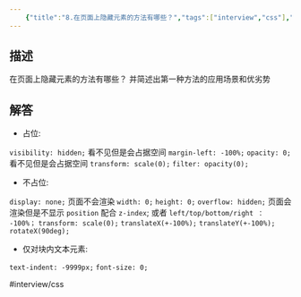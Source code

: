 ```yaml
---
    {"title":"8.在页面上隐藏元素的方法有哪些？","tags":["interview","css"],"date":"","categories":["interview"],"cover":"https://cdn.jsdelivr.net/gh/im/oss@master/gallery/03.svg","thumbnail":"https://cdn.jsdelivr.net/gh/im/oss@master/gallery/03.svg"}
---
```

    
## 描述

在页面上隐藏元素的方法有哪些？ 并简述出第一种方法的应用场景和优劣势
<!--more-->
## 解答

* 占位:

`visibility: hidden;`  看不见但是会占据空间
`margin-left: -100%;`
`opacity: 0;` 看不见但是会占据空间
`transform: scale(0);`
`filter: opacity(0);`

 * 不占位:

`display: none;`  页面不会渲染
`width: 0;` 
`height: 0;` 
`overflow: hidden;` 页面会渲染但是不显示
`position` 配合 `z-index`; 或者 `left/top/bottom/right ： -100%；`
`transform: scale(0);`
`translateX(+-100%);`
`translateY(+-100%);`
`rotateX(90deg);`

* 仅对块内文本元素:

`text-indent: -9999px;`
`font-size: 0;`

#interview/css